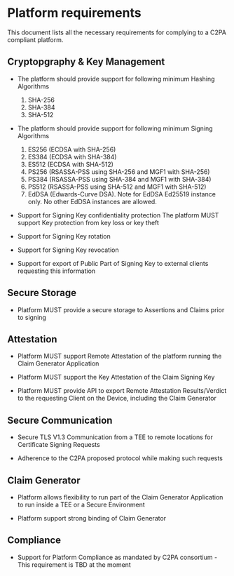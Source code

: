 # Platform requirements 

This document lists all the necessary requirements for complying to a C2PA compliant platform.

## Cryptopgraphy & Key Management

* The platform should provide support for following minimum Hashing Algorithms
  1. SHA-256
  2. SHA-384
  3. SHA-512

* The platform should provide support for following minimum Signing Algorithms
  1. ES256 (ECDSA with SHA-256)
  2. ES384 (ECDSA with SHA-384)
  3. ES512 (ECDSA with SHA-512)
  4. PS256 (RSASSA-PSS using SHA-256 and MGF1 with SHA-256)
  5. PS384 (RSASSA-PSS using SHA-384 and MGF1 with SHA-384)
  6. PS512 (RSASSA-PSS using SHA-512 and MGF1 with SHA-512)
  7. EdDSA (Edwards-Curve DSA).
  Note for EdDSA  Ed25519 instance only. No other EdDSA instances are allowed.

* Support for Signing Key confidentiality protection
The platform MUST support Key protection from key loss or key theft

* Support for Signing Key rotation

* Support for Signing Key revocation

* Support for export of Public Part of Signing Key to external clients requesting this information

## Secure Storage

* Platform MUST provide a secure storage to Assertions and Claims prior to signing

## Attestation

* Platform MUST support Remote Attestation of the platform running the Claim Generator Application

* Platform MUST support the Key Attestation of the Claim Signing Key

* Platform MUST provide API to export Remote Attestation Results/Verdict to the requesting Client on the Device, including the Claim Generator

## Secure Communication

* Secure TLS V1.3 Communication from a TEE to remote locations for Certificate Signing Requests

* Adherence to the C2PA proposed protocol while making such requests

## Claim Generator

* Platform allows flexibility to run part of the Claim Generator Application to run inside a TEE or a Secure Environment

* Platform support strong binding of Claim Generator 

## Compliance

* Support for Platform Compliance as mandated by C2PA consortium - This requirement is TBD at the moment
